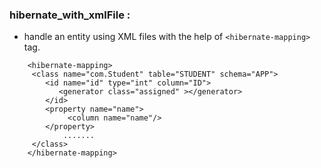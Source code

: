###  hibernate_with_xmlFile :
      
- handle an entity using XML files with the help of `<hibernate-mapping>` tag.
```
    <hibernate-mapping>
     <class name="com.Student" table="STUDENT" schema="APP">
        <id name="id" type="int" column="ID">
           <generator class="assigned" ></generator>
        </id>
        <property name="name">
  	         <column name="name"/>
        </property>
            .......
     </class>
    </hibernate-mapping>
 ```
   
 
